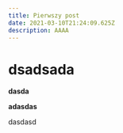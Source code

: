 ```yaml
---
title: Pierwszy post
date: 2021-03-10T21:24:09.625Z
description: AAAA
---
```

# dsadsada



**dasda**

**adasdas**

dasdasd